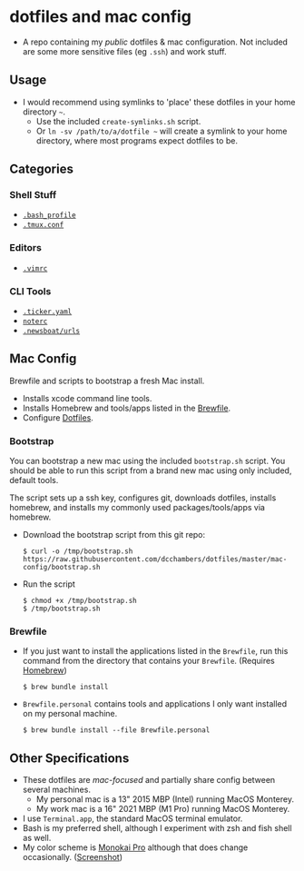 # dotfiles and mac config

- A repo containing my *public* dotfiles & mac configuration. Not included are some more sensitive files (eg `.ssh`) and work stuff.

## Usage

- I would recommend using symlinks to 'place' these dotfiles in your home directory `~`.
  - Use the included `create-symlinks.sh` script.
  - Or `ln -sv /path/to/a/dotfile ~` will create a symlink to your home directory, where most programs expect dotfiles to be.

## Categories

### Shell Stuff

- [`.bash_profile`](./.bash_profile)
- [`.tmux.conf`](./.tmux.conf)

### Editors

- [`.vimrc`](./.vimrc)

### CLI Tools

- [`.ticker.yaml`](./.ticker.yaml)
- [`noterc`](./.config/notekeeper/noterc)
- [`.newsboat/urls`](./.newsboat/urls)

## Mac Config

Brewfile and scripts to bootstrap a fresh Mac install.

- Installs xcode command line tools.
- Installs Homebrew and tools/apps listed in the [Brewfile](Brewfile).
- Configure [Dotfiles](https://github.com/dcchambers/dotfiles).

### Bootstrap

You can bootstrap a new mac using the included `bootstrap.sh` script. You should be able to run this script from a brand new mac using only included, default tools.

The script sets up a ssh key, configures git, downloads dotfiles, installs homebrew, and installs my commonly used packages/tools/apps via homebrew.

- Download the bootstrap script from this git repo:
  ```
  $ curl -o /tmp/bootstrap.sh https://raw.githubusercontent.com/dcchambers/dotfiles/master/mac-config/bootstrap.sh
  ```
- Run the script
  ```
  $ chmod +x /tmp/bootstrap.sh
  $ /tmp/bootstrap.sh
  ```

### Brewfile

- If you just want to install the applications listed in the `Brewfile`, run
  this command from the directory that contains your `Brewfile`. (Requires [Homebrew](https://brew.sh/))
  ```
  $ brew bundle install
  ```
- `Brewfile.personal` contains tools and applications I only want installed on
  my personal machine.
  ```
  $ brew bundle install --file Brewfile.personal
  ```

## Other Specifications

- These dotfiles are *mac-focused* and partially share config between several
  machines.
  - My personal mac is a 13" 2015 MBP (Intel) running MacOS Monterey.
  - My work mac is a 16" 2021 MBP (M1 Pro) running MacOS Monterey.
- I use `Terminal.app`, the standard MacOS terminal emulator.
- Bash is my preferred shell, although I experiment with zsh and fish shell as
  well.
- My color scheme is [Monokai Pro](https://github.com/dcchambers/macos-terminal-themes/blob/master/schemes/Monokai%20Pro%20\(Filter%20Spectrum\).terminal) although that does change occasionally. ([Screenshot](https://github.com/dcchambers/macos-terminal-themes/blob/master/screenshots/monokai_pro__filter_spectrum_.terminal.png))